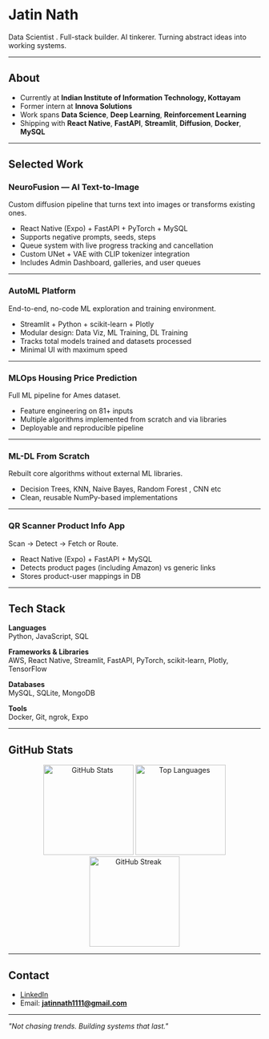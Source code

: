 # Jatin Nath  
 
Data Scientist . Full-stack builder. AI tinkerer. Turning abstract ideas into working systems.  

---

## About  
- Currently at **Indian Institute of Information Technology, Kottayam**  
- Former intern at **Innova Solutions**  
- Work spans **Data Science**, **Deep Learning**, **Reinforcement Learning**  
- Shipping with **React Native**, **FastAPI**, **Streamlit**, **Diffusion**, **Docker**, **MySQL**  
 
---

## Selected Work  

### NeuroFusion — AI Text-to-Image  
Custom diffusion pipeline that turns text into images or transforms existing ones.  
- React Native (Expo) + FastAPI + PyTorch + MySQL  
- Supports negative prompts, seeds, steps  
- Queue system with live progress tracking and cancellation  
- Custom UNet + VAE with CLIP tokenizer integration  
- Includes Admin Dashboard, galleries, and user queues  

---

### AutoML Platform  
End-to-end, no-code ML exploration and training environment.  
- Streamlit + Python + scikit-learn + Plotly  
- Modular design: Data Viz, ML Training, DL Training  
- Tracks total models trained and datasets processed  
- Minimal UI with maximum speed  

---

### MLOps Housing Price Prediction  
Full ML pipeline for Ames dataset.  
- Feature engineering on 81+ inputs  
- Multiple algorithms implemented from scratch and via libraries  
- Deployable and reproducible pipeline  

---

### ML-DL From Scratch  
Rebuilt core algorithms without external ML libraries.  
-  Decision Trees, KNN, Naive Bayes, Random Forest , CNN  etc 
- Clean, reusable NumPy-based implementations  

---

### QR Scanner Product Info App  
Scan → Detect → Fetch or Route.  
- React Native (Expo) + FastAPI + MySQL  
- Detects product pages (including Amazon) vs generic links  
- Stores product-user mappings in DB  

---

## Tech Stack  

**Languages**  
Python, JavaScript, SQL  

**Frameworks & Libraries**  
AWS, React Native, Streamlit, FastAPI, PyTorch, scikit-learn, Plotly, TensorFlow  

**Databases**  
MySQL, SQLite, MongoDB  

**Tools**  
Docker, Git, ngrok, Expo  

---
## GitHub Stats  

<p align="center">
  <img src="https://github-readme-stats.vercel.app/api?username=jatinnathh&show_icons=true&theme=radical" alt="GitHub Stats" height="180" />
  <img src="https://github-readme-stats.vercel.app/api/top-langs/?username=jatinnathh&layout=compact&theme=radical" alt="Top Languages" height="180" />
  <img src="https://streak-stats.demolab.com?user=jatinnathh&theme=radical&hide_border=true&v=1" alt="GitHub Streak" height="180" />
</p>


---

## Contact  
- [LinkedIn](https://www.linkedin.com/in/jatinnath1)  
- Email: **jatinnath1111@gmail.com**  

---

*"Not chasing trends. Building systems that last."*  
